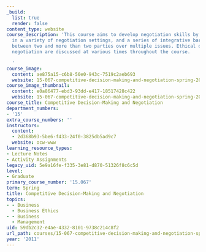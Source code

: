 ```yaml
---
_build:
  list: true
  render: false
content_type: website
course_description: 'This course aims to develop negotiation skills by active participation
  in a variety of negotiation settings, and a series of integrative bargaining cases
  between two and more than two parties over multiple issues. Ethical dilemmas in
  negotiation are discussed at various times throughout the course.

  '
course_image:
  content: ae875a15-c6b8-50e0-943c-7519c2aeb693
  website: 15-067-competitive-decision-making-and-negotiation-spring-2011
course_image_thumbnail:
  content: e0a86477-ebd3-93dd-e417-18517428c422
  website: 15-067-competitive-decision-making-and-negotiation-spring-2011
course_title: Competitive Decision-Making and Negotiation
department_numbers:
- '15'
extra_course_numbers: ''
instructors:
  content:
  - 2d368b93-5be6-f433-24f0-3825db5ad9c7
  website: ocw-www
learning_resource_types:
- Lecture Notes
- Activity Assignments
legacy_uid: 5e9a16fe-f335-3e81-d870-51326f8c6c5d
level:
- Graduate
primary_course_number: '15.067'
term: Spring
title: Competitive Decision-Making and Negotiation
topics:
- - Business
  - Business Ethics
- - Business
  - Management
uid: 59db2c32-e4ae-4332-8101-9738c214c8f2
url_path: courses/15-067-competitive-decision-making-and-negotiation-spring-2011
year: '2011'
---
```

